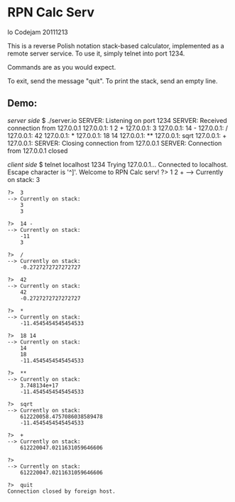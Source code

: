 RPN Calc Serv
=============
Io Codejam 20111213

This is a reverse Polish notation stack-based calculator, implemented as a remote server service.  To use it, simply telnet into port 1234.

Commands are as you would expect.

To exit, send the message "quit".  To print the stack, send an empty line.

Demo: 
-----


*server side*
    $ ./server.io 
    SERVER: Listening on port 1234
    SERVER: Received connection from 127.0.0.1
    127.0.0.1: 1 2 +
    127.0.0.1: 3
    127.0.0.1: 14 -
    127.0.0.1: /
    127.0.0.1: 42
    127.0.0.1: *
    127.0.0.1: 18 14
    127.0.0.1: **
    127.0.0.1: sqrt
    127.0.0.1: +
    127.0.0.1: 
    SERVER: Closing connection from 127.0.0.1
    SERVER: Connection from 127.0.0.1 closed

*client side*
    $ telnet localhost 1234
    Trying 127.0.0.1...
    Connected to localhost.
    Escape character is '^]'.
    Welcome to RPN Calc serv!
    ?>  1 2 +
    --> Currently on stack:
        3

    ?>  3
    --> Currently on stack:
        3
        3

    ?>  14 -
    --> Currently on stack:
        -11
        3

    ?>  /
    --> Currently on stack:
        -0.2727272727272727

    ?>  42
    --> Currently on stack:
        42
        -0.2727272727272727

    ?>  *
    --> Currently on stack:
        -11.4545454545454533

    ?>  18 14
    --> Currently on stack:
        14
        18
        -11.4545454545454533

    ?>  **
    --> Currently on stack:
        3.748134e+17
        -11.4545454545454533

    ?>  sqrt
    --> Currently on stack:
        612220058.4757086038589478
        -11.4545454545454533

    ?>  +
    --> Currently on stack:
        612220047.0211631059646606

    ?>  
    --> Currently on stack:
        612220047.0211631059646606

    ?>  quit
    Connection closed by foreign host.
